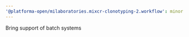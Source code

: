 ```yaml
---
'@platforma-open/milaboratories.mixcr-clonotyping-2.workflow': minor
---
```


Bring support of batch systems
